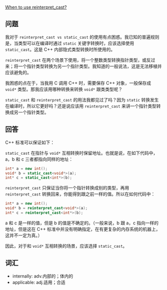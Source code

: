 [When to use reinterpret_cast?](https://stackoverflow.com/questions/573294/when-to-use-reinterpret-cast)

## 问题

我对于 `reinterpret_cast vs static_cast` 的使用有点困惑。我已知的普遍规则是，当类型可以在编译时通过 `static` 关键字转换时，应该选择使用 `static_cast`。这是 C++ 内部隐式类型转换时所使用的。

`reinterpret_cast` 在两个场景下使用，将一个整数类型转换指针类型，或反过来；将一个指针类型转换为另一个指针类型。我知道的一般说法，这是无法移植并应该避免的。

我困惑的点在于，当我用 C 调用 C++ 时，需要保存 C++ 对象，一般保存成 `void*` 类型。那我应该用哪种转换来转换 `void*`  跟类类型呢？

`static_cast` 和 `reinterpret_cast` 的用法我都见过了吗？因为 `static` 转换发生在编译时，所以它更好吗？还是说应该用 `reinterpret_cast` 来讲一个指针类型转换成另一个指针类型。

## 回答

C++ 标准可以保证如下：

`static_cast` 在指针与 `void*` 互相转换时保留地址。也就是说，在如下代码中，a，b 和 c 三者都指向同样的地址：

``` c++
int* a = new int();
void* b = static_cast<void*>(a);
int* c = static_cast<int*>(b);
```

`reinterpret_cast` 只保证当你将一个指针转换成别的类型，再用 `reinterpret_cast`  转换回来，你能得到跟之前一样的值。所以在如何代码中：

``` c++
int* a = new int();
void* b = reinterpret_cast<void*>(a);
int* c = reinterpret_cast<int*>(b);
```
a 和 c 是一样的值，但是 b 的值是不确定的。（一般来说，b 跟 a，c 指向一样的地址，但是这在 C++ 标准中并没有明确指定，在有更复杂的内存系统的机器上，这并不一定为真。）

因此，对于和 `void*` 互相转换的场景，应该选择 `static_cast`。

## 词汇

* internally: adv.内部的；体内的
* applicable: adj.适用；合适
